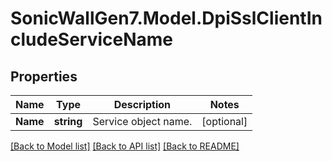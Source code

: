 # SonicWallGen7.Model.DpiSslClientIncludeServiceName

## Properties

Name | Type | Description | Notes
------------ | ------------- | ------------- | -------------
**Name** | **string** | Service object name. | [optional] 

[[Back to Model list]](../README.md#documentation-for-models) [[Back to API list]](../README.md#documentation-for-api-endpoints) [[Back to README]](../README.md)

